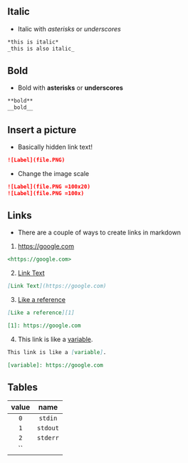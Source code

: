 ## Italic
* Italic with *asterisks* or _underscores_
```md
*this is italic*
_this is also italic_
```

## Bold
* Bold with **asterisks** or __underscores__
```md
**bold**
__bold__
```

## Insert a picture
* Basically hidden link text!
```md
![Label](file.PNG)
```
* Change the image scale
```md
![Label](file.PNG =100x20)
![Label](file.PNG =100x)
```

## Links
* There are a couple of ways to create links in markdown
1. <https://google.com>
```md
<https://google.com>
```
2. [Link Text](https://google.com)
```md
[Link Text](https://google.com)
```
3. [Like a reference][1]

[1]: https://google.com

```md
[Like a reference][1]

[1]: https://google.com
```
4. This link is like a [variable].


[variable]: https://google.com

```md
This link is like a [variable].

[variable]: https://google.com
```

## Tables
| value | name    |
|:-----:|:-------:|
| `0`   | `stdin` |
| `1`   | `stdout`|
| `2`   | `stderr`|
| ``    |         |
